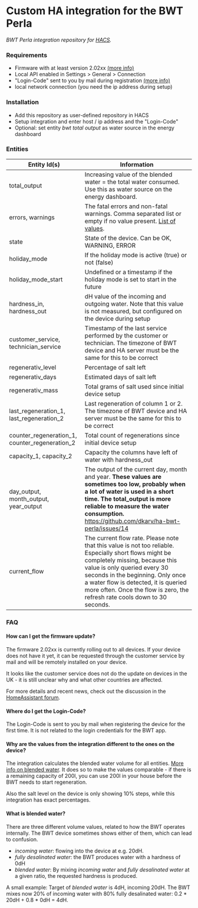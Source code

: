 # Custom HA integration for the BWT Perla

_BWT Perla integration repository for [HACS](https://github.com/custom-components/hacs)._
<!--
[![Open your Home Assistant instance and open a repository inside the Home Assistant Community Store.](https://my.home-assistant.io/badges/hacs_repository.svg)](https://my.home-assistant.io/redirect/hacs_repository/?owner=dkarv&repository=ha-bwt-perla)
-->
### Requirements

* Firmware with at least version 2.02xx [(more info)](#How_can_I_get_the_firmware_update)
* Local API enabled in Settings > General > Connection
* "Login-Code" sent to you by mail during registration [(more info)](#Where_do_I_get_the_Login-Code)
* local network connection (you need the ip address during setup)

### Installation

* Add this repository as user-defined repository in HACS
* Setup integration and enter host / ip address and the "Login-Code"
* Optional: set entity _bwt total output_ as water source in the energy dashboard

### Entities

| Entity Id(s) | Information |
| ------------- | ------------- |
| total_output | Increasing value of the blended water = the total water consumed. Use this as water source on the energy dashboard. |
| errors, warnings | The fatal errors and non-fatal warnings. Comma separated list or empty if no value present. [List of values](https://github.com/dkarv/bwt_api/blob/main/src/bwt_api/error.py). |
| state | State of the device. Can be OK, WARNING, ERROR |
| holiday_mode | If the holiday mode is active (true) or not (false) |
| holiday_mode_start | Undefined or a timestamp if the holiday mode is set to start in the future |
| hardness_in, hardness_out | dH value of the incoming and outgoing water. Note that this value is not measured, but configured on the device during setup |
| customer_service, technician_service | Timestamp of the last service performed by the customer or technician. The timezone of BWT device and HA server must be the same for this to be correct |
| regenerativ_level | Percentage of salt left |
| regenerativ_days | Estimated days of salt left |
| regenerativ_mass | Total grams of salt used since initial device setup |
| last_regeneration_1, last_regeneration_2 | Last regeneration of column 1 or 2. The timezone of BWT device and HA server must be the same for this to be correct |
| counter_regeneration_1, counter_regeneration_2 | Total count of regenerations since initial device setup |
| capacity_1, capacity_2 | Capacity the columns have left of water with hardness_out |
| day_output, month_output, year_output | The output of the current day, month and year. **These values are sometimes too low, probably when a lot of water is used in a short time. The total_output is more reliable to measure the water consumption.** https://github.com/dkarv/ha-bwt-perla/issues/14 |
| current_flow | The current flow rate. Please note that this value is not too reliable. Especially short flows might be completely missing, because this value is only queried every 30 seconds in the beginning. Only once a water flow is detected, it is queried more often. Once the flow is zero, the refresh rate cools down to 30 seconds. |


### FAQ

#### How can I get the firmware update?

The firmware 2.02xx is currently rolling out to all devices. If your device does not have it yet, it can be requested through the customer service by mail and will be remotely installed on your device.

It looks like the customer service does not do the update on devices in the UK - it is still unclear why and what other countries are affected.

For more details and recent news, check out the discussion in the [HomeAssistant forum](https://community.home-assistant.io/t/bwt-best-water-tech-nology-support/270745/9999).

#### Where do I get the Login-Code?

The Login-Code is sent to you by mail when registering the device for the first time. It is not related to the login credentials for the BWT app.

#### Why are the values from the integration different to the ones on the device?

The integration calculates the blended water volume for all entities. [More info on blended water](#What_is_blended_water).
It does so to make the values comparable - if there is a remaining capacity of 200l, you can use 200l in your house before the BWT needs to start regeneration.

Also the salt level on the device is only showing 10% steps, while this integration has exact percentages.

#### What is blended water?

There are three different volume values, related to how the BWT operates internally. The BWT device sometimes shows either of them, which can lead to confusion.

* _incoming water_: flowing into the device at e.g. 20dH.
* _fully desalinated water_: the BWT produces water with a hardness of 0dH
* _blended water_: By mixing _incoming water_ and _fully desalinated water_ at a given ratio, the requested hardness is produced.

A small example: Target of _blended water_ is 4dH, incoming 20dH. The BWT mixes now 20% of incoming water with 80% fully desalinated water: 0.2 * 20dH + 0.8 * 0dH = 4dH.
